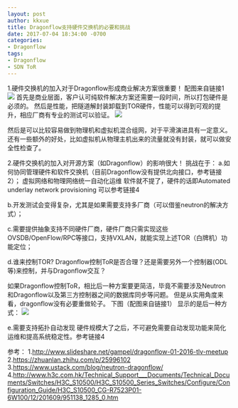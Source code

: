 ```yaml
---
layout: post
author: kkxue
title: Dragonflow支持硬件交换机的必要和挑战
date: 2017-07-04 18:34:00 -0700
categories:
- Dragonflow
tags:
- Dragonflow
- SDN ToR
---
```


1.硬件交换机的加入对于Dragonflow形成商业解决方案很重要！ 配图来自链接1
<img src="https://raw.githubusercontent.com/kkxue/kkxue.github.io/master/public/img/tor1.jpg" />
首先是商业层面，客户认可纯软件解决方案还需要一段时间，所以打包硬件是必须的。
然后是性能，把隧道解封装卸载到TOR硬件，性能可以得到可观的提升，相应厂商有专业的测试可以验证。
<img src="https://raw.githubusercontent.com/kkxue/kkxue.github.io/master/public/img/perf.jpg" />

然后是可以比较容易做到物理机和虚拟机混合组网，对于平滑演进具有一定意义。
还有一些额外的好处，比如虚拟机从物理主机出来的流量就没有封装，就可以做安全性检查了。


2.硬件交换机的加入对开源方案（如Dragonflow）的影响很大！
挑战在于：
a.如何协同管理硬件和软件交换机（目前Dragonflow没有提供北向接口，参考链接2）；
虚拟网络和物理网络统一自动化运维
软件就不提了，硬件的话即Automated underlay network provisioning 可以参考链接4

b.开发测试会变得复杂，尤其是如果需要支持多厂商（可以借鉴neutron的解决方式）；

c.需要提供抽象支持不同硬件厂商，硬件厂商只需实现这些OVSDB/OpenFlow/RPC等接口，支持VXLAN，就能实现上述TOR（白牌机）功能定位；

d.谁来控制TOR? Dragonflow控制ToR是否合理？还是需要另外一个控制器(ODL等)来控制，并与Dragonflow交互？

如果Dragonflow控制ToR，相比后一种方案要更简洁，毕竟不需要涉及Neutron和Dragonflow以及第三方控制器之间的数据库同步等问题。
但是从实用角度来看，dragonflow没有必要重做轮子。
下图（配图来自链接1） 显示的是后一种方式：
<img src="https://raw.githubusercontent.com/kkxue/kkxue.github.io/master/public/img/tor2.jpg" />

e.需要支持拓扑自动发现
硬件规模大了之后，不可避免需要自动发现功能来简化运维和提高系统稳定性。参考链接4


参考：
1.http://www.slideshare.net/gampel/dragonflow-01-2016-tlv-meetup
2.https://zhuanlan.zhihu.com/p/25996102
3.https://www.ustack.com/blog/neutron-dragonflow/
4.http://www.h3c.com.hk/Technical_Support___Documents/Technical_Documents/Switches/H3C_S10500/H3C_S10500_Series_Switches/Configure/Configuration_Guide/H3C_S10500_CG-R7523P01-6W100/12/201609/951138_1285_0.htm

